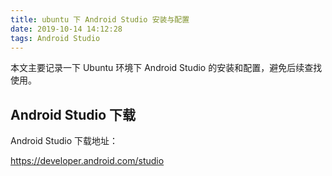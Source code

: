```yaml
---
title: ubuntu 下 Android Studio 安装与配置
date: 2019-10-14 14:12:28
tags: Android Studio
---
```


本文主要记录一下 Ubuntu 环境下 Android Studio 的安装和配置，避免后续查找使用。

## Android Studio 下载

Android Studio 下载地址：

https://developer.android.com/studio





